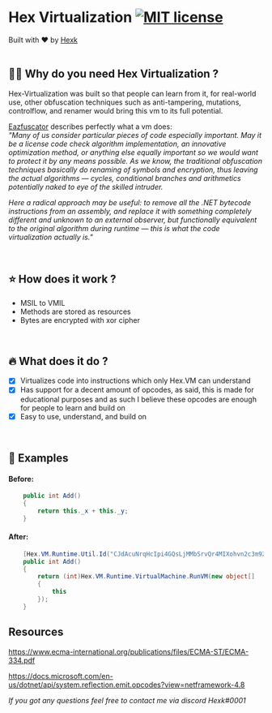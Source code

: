 # Hex Virtualization [![MIT license](https://img.shields.io/badge/License-MIT-blue.svg)](https://lbesson.mit-license.org/)
Built with ❤︎ by <a href="https://twitter.com/hexkgg">Hexk</a>
<br><br>

## :guardsman: Why do you need Hex Virtualization ? 

Hex-Virtualization was built so that people can learn from it, for real-world use, other obfuscation techniques such as anti-tampering, mutations, controlflow, and renamer would bring this vm to its full potential.

<a href="https://help.gapotchenko.com/eazfuscator.net/30/virtualization#Virtualization_Introduction"> Eazfuscator</a> describes perfectly what a vm does:<br>
_"Many of us consider particular pieces of code especially important. May it be a license code check algorithm implementation, an innovative optimization method, or anything else equally important so we would want to protect it by any means possible. As we know, the traditional obfuscation techniques basically do renaming of symbols and encryption, thus leaving the actual algorithms — cycles, conditional branches and arithmetics potentially naked to eye of the skilled intruder._

_Here a radical approach may be useful: to remove all the .NET bytecode instructions from an assembly, and replace it with something completely different and unknown to an external observer, but functionally equivalent to the original algorithm during runtime — this is what the code virtualization actually is."_

<br>

## :star: How does it work ?

- MSIL to VMIL
- Methods are stored as resources
- Bytes are encrypted with xor cipher
<br>

## :fire: What does it do ?

- [x] Virtualizes code into instructions which only Hex.VM can understand
- [x] Has support for a decent amount of opcodes, as said, this is made for educational purposes and as such I believe these opcodes are enough for people to learn and build on
- [x] Easy to use, understand, and build on

<br>

## :bookmark_tabs: Examples
#### Before:
```c#
    public int Add()
    {
        return this._x + this._y;
    }
```
#### After:
```c#
    [Hex.VM.Runtime.Util.Id("CJdAcuNrqHcIpi4GQsLjMMbSrvQr4MIXohvn2c3m92mrahj6M", 5204)]
    public int Add()
    {
        return (int)Hex.VM.Runtime.VirtualMachine.RunVM(new object[]
        {
            this
        });
    }
```


## Resources
https://www.ecma-international.org/publications/files/ECMA-ST/ECMA-334.pdf <br>



https://docs.microsoft.com/en-us/dotnet/api/system.reflection.emit.opcodes?view=netframework-4.8

_If you got any questions feel free to contact me via discord Hexk#0001_

